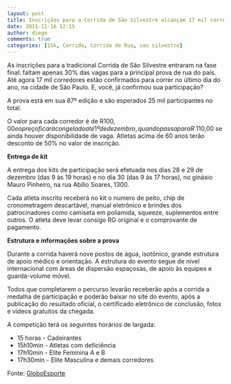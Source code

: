 ```yaml
---
layout: post
title: Inscrições para a Corrida de São Silvestre alcançam 17 mil corredores
date: 2011-11-16 12:15
author: diego
comments: true
categories: [15k, Corrida, Corrida de Rua, sao silvestre]
---
```

As inscrições para a tradicional Corrida de São Silvestre entraram na fase final: faltam apenas 30% das vagas para a principal prova de rua do país. Até agora 17 mil corredores estão confirmados para correr no último dia do ano, na cidade de São Paulo. E, você, já confirmou sua participação?

A prova está em sua 87º edição e são esperados 25 mil participantes no total.

O valor para cada corredor é de R$100,00 e o preço ficará congelado até 1º de dezembro, quando passa para R$ 110,00 se ainda houver disponibilidade de vaga. Atletas acima de 60 anos terão desconto de 50% no valor de inscrição.

<strong>Entrega de kit
</strong>

A entrega dos kits de participação será efetuada nos dias 28 e 29 de dezembro (das 9 às 19 horas) e no dia 30 (das 9 às 17 horas), no ginásio Mauro Pinheiro, na rua Abílio Soares, 1300.

Cada atleta inscrito receberá no kit o numero de peito, chip de cronometragem descartável, manual eletrônico e brindes dos patrocinadores como camiseta em poliamida, squeeze, suplementos entre outros. O atleta deve levar consigo RG original e o comprovante de pagamento.

<strong>Estrutura e informações sobre a prova
</strong>

Durante a corrida haverá nove postos de água, isotônico, grande estrutura de apoio médico e orientação. A estrutura do evento segue de nível internacional com áreas de dispersão espaçosas, de apoio às equipes e guarda-volume móvel.

Todos que completarem o percurso levarão receberão após a corrida a medalha de participação e poderão baixar no site do evento, após a publicação do resultado oficial, o certificado eletrônico de conclusão, fotos e vídeos gratuitos da chegada.

A competição terá os seguintes horários de largada:

- 15 horas - Cadeirantes
- 15h10min - Atletas com deficiência
- 17h10min - Elite Feminina A e B
- 17h30min - Elite Masculina e demais corredores

Fonte: <a href="http://globoesporte.globo.com/atletismo/corrida-de-rua/noticia/2011/11/inscricoes-para-corrida-de-sao-silvestre-alcancam-17-mil-corredores.html" target="_blank">GloboEsporte</a>

&nbsp;
